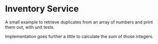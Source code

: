 # Inventory Service

A small example to retrieve duplicates from an array of numbers and print them out, with unit 
tests. 

Implementation goes further a little to calculate the sum of those integers.